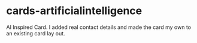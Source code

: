 # cards-artificialintelligence
AI Inspired Card. I added real contact details and made the card my own to an existing card lay out.

